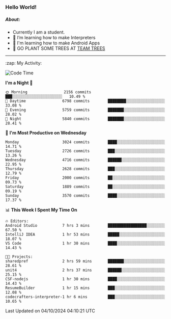 ### Hello World!

##### About:
- Currently I am a student.
- 🌱 I’m learning how to make Interpreters
- 🌱 I'm learning how to make Android Apps
- 🌱 GO PLANT SOME TREES AT [TEAM TREES](https://teamtrees.org/)

---
  <summary>:zap: My Activity:</summary>
  
<!--START_SECTION:waka-->
![Code Time](http://img.shields.io/badge/Code%20Time-1%2C488%20hrs%2034%20mins-blue)

**I'm a Night 🦉** 

```text
🌞 Morning                2156 commits        ███░░░░░░░░░░░░░░░░░░░░░░   10.49 % 
🌆 Daytime                6798 commits        ████████░░░░░░░░░░░░░░░░░   33.08 % 
🌃 Evening                5759 commits        ███████░░░░░░░░░░░░░░░░░░   28.02 % 
🌙 Night                  5840 commits        ███████░░░░░░░░░░░░░░░░░░   28.41 % 
```
📅 **I'm Most Productive on Wednesday** 

```text
Monday                   3024 commits        ████░░░░░░░░░░░░░░░░░░░░░   14.71 % 
Tuesday                  2726 commits        ███░░░░░░░░░░░░░░░░░░░░░░   13.26 % 
Wednesday                4716 commits        ██████░░░░░░░░░░░░░░░░░░░   22.95 % 
Thursday                 2628 commits        ███░░░░░░░░░░░░░░░░░░░░░░   12.79 % 
Friday                   2000 commits        ██░░░░░░░░░░░░░░░░░░░░░░░   09.73 % 
Saturday                 1889 commits        ██░░░░░░░░░░░░░░░░░░░░░░░   09.19 % 
Sunday                   3570 commits        ████░░░░░░░░░░░░░░░░░░░░░   17.37 % 
```


📊 **This Week I Spent My Time On** 

```text
🔥 Editors: 
Android Studio           7 hrs 3 mins        █████████████████░░░░░░░░   67.50 % 
IntelliJ IDEA            1 hr 53 mins        █████░░░░░░░░░░░░░░░░░░░░   18.07 % 
VS Code                  1 hr 30 mins        ████░░░░░░░░░░░░░░░░░░░░░   14.43 % 

🐱‍💻 Projects: 
sharedpref               2 hrs 59 mins       ███████░░░░░░░░░░░░░░░░░░   28.61 % 
unit4                    2 hrs 37 mins       ██████░░░░░░░░░░░░░░░░░░░   25.15 % 
CSF-nodejs               1 hr 30 mins        ████░░░░░░░░░░░░░░░░░░░░░   14.43 % 
ResumeBuilder            1 hr 15 mins        ███░░░░░░░░░░░░░░░░░░░░░░   12.08 % 
codecrafters-interpreter-1 hr 6 mins         ███░░░░░░░░░░░░░░░░░░░░░░   10.65 % 
```


 Last Updated on 04/10/2024 04:10:21 UTC
<!--END_SECTION:waka-->
